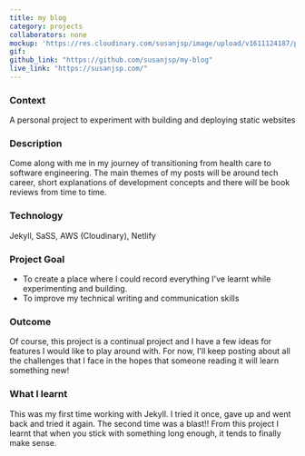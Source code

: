 ```yaml
---
title: my blog
category: projects
collaborators: none
mockup: 'https://res.cloudinary.com/susanjsp/image/upload/v1611124187/portfolio/My_blog_f36xpv.png'
gif:
github_link: "https://github.com/susanjsp/my-blog"
live_link: "https://susanjsp.com/"
---
```

### Context
A personal project to experiment with building and deploying static websites

### Description
Come along with me in my journey of transitioning from health care to software engineering. The main themes of my posts will be around tech career, short explanations of development concepts and there will be book reviews from time to time.

### Technology
Jekyll, SaSS, AWS (Cloudinary), Netlify

### Project Goal
- To create a place where I could record everything I've learnt while experimenting and building.
- To improve my technical writing and communication skills

### Outcome
Of course, this project is a continual project and I have a few ideas for features I would like to play around with. For now, I'll keep posting about all the challenges that I face in the hopes that someone reading it will learn something new!

### What I learnt
This was my first time working with Jekyll. I tried it once, gave up and went back and tried it again. The second time was a blast!! From this project I learnt that when you stick with something long enough, it tends to finally make sense.
